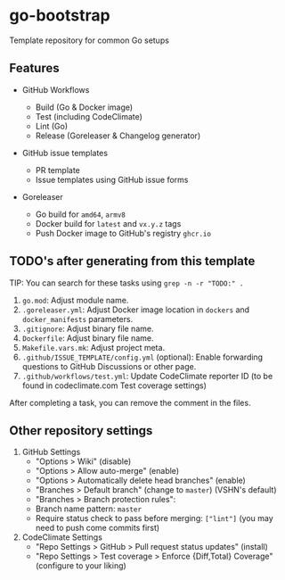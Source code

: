 # go-bootstrap
Template repository for common Go setups

## Features

* GitHub Workflows
  - Build (Go & Docker image)
  - Test (including CodeClimate)
  - Lint (Go)
  - Release (Goreleaser & Changelog generator)

* GitHub issue templates
  - PR template
  - Issue templates using GitHub issue forms

* Goreleaser
  - Go build for `amd64`, `armv8`
  - Docker build for `latest` and `vx.y.z` tags
  - Push Docker image to GitHub's registry `ghcr.io`

## TODO's after generating from this template

TIP: You can search for these tasks using `grep -n -r "TODO:" .`

1. `go.mod`: Adjust module name.
1. `.goreleaser.yml`: Adjust Docker image location in `dockers` and `docker_manifests` parameters.
1. `.gitignore`: Adjust binary file name.
1. `Dockerfile`: Adjust binary file name.
1. `Makefile.vars.mk`: Adjust project meta.
1. `.github/ISSUE_TEMPLATE/config.yml` (optional): Enable forwarding questions to GitHub Discussions or other page.
1. `.github/workflows/test.yml`: Update CodeClimate reporter ID (to be found in codeclimate.com Test coverage settings)

After completing a task, you can remove the comment in the files.

## Other repository settings

1. GitHub Settings
   - "Options > Wiki" (disable)
   - "Options > Allow auto-merge" (enable)
   - "Options > Automatically delete head branches" (enable)
   - "Branches > Default branch" (change to `master`) (VSHN's default)
   - "Branches > Branch protection rules":
   - Branch name pattern: `master`
   - Require status check to pass before merging: `["lint"]` (you may need to push come commits first)
1. CodeClimate Settings
   - "Repo Settings > GitHub > Pull request status updates" (install)
   - "Repo Settings > Test coverage > Enforce {Diff,Total} Coverage" (configure to your liking)
